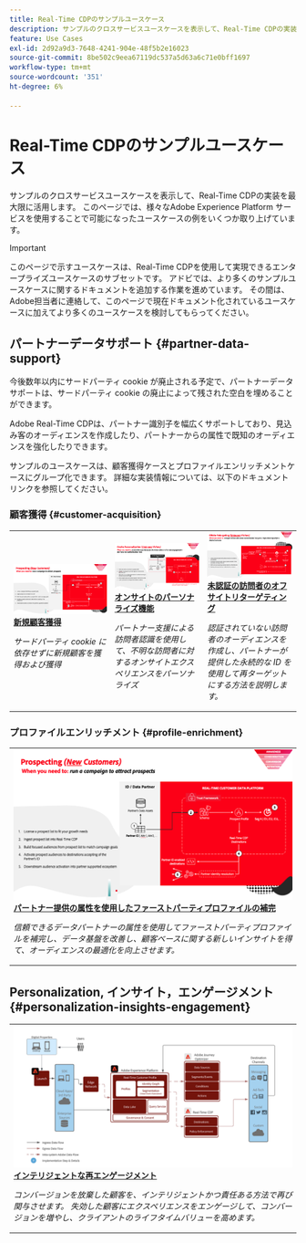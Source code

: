 ```yaml
---
title: Real-Time CDPのサンプルユースケース
description: サンプルのクロスサービスユースケースを表示して、Real-Time CDPの実装を最大限に活用します。
feature: Use Cases
exl-id: 2d92a9d3-7648-4241-904e-48f5b2e16023
source-git-commit: 8be502c9eea67119dc537a5d63a6c71e0bff1697
workflow-type: tm+mt
source-wordcount: '351'
ht-degree: 6%

---
```


# Real-Time CDPのサンプルユースケース

サンプルのクロスサービスユースケースを表示して、Real-Time CDPの実装を最大限に活用します。 このページでは、様々なAdobe Experience Platform サービスを使用することで可能になったユースケースの例をいくつか取り上げています。

>[!IMPORTANT]
>
>このページで示すユースケースは、Real-Time CDPを使用して実現できるエンタープライズユースケースのサブセットです。 アドビでは、より多くのサンプルユースケースに関するドキュメントを追加する作業を進めています。 その間は、Adobe担当者に連絡して、このページで現在ドキュメント化されているユースケースに加えてより多くのユースケースを検討してもらってください。

## パートナーデータサポート {#partner-data-support}

今後数年以内にサードパーティ cookie が廃止される予定で、パートナーデータサポートは、サードパーティ cookie の廃止によって残された空白を埋めることができます。

Adobe Real-Time CDPは、パートナー識別子を幅広くサポートしており、見込み客のオーディエンスを作成したり、パートナーからの属性で既知のオーディエンスを強化したりできます。

サンプルのユースケースは、顧客獲得ケースとプロファイルエンリッチメントケースにグループ化できます。 詳細な実装情報については、以下のドキュメントリンクを参照してください。

### 顧客獲得 {#customer-acquisition}

<table style="margin-top: 0 !important">
<tr>
  <td>
    <a href="../partner-data/prospecting.md">
      <img alt="サードパーティ cookie に依存せずに新規顧客を獲得" src="/help/rtcdp/assets/partner-data/prospecting/prospecting-use-case-overview.png" />
    </a>
    <div>
      <a href="../partner-data/prospecting.md">
    <strong> 新規顧客獲得 </strong>
    </a>
    </div>
    <p>
    <em> サードパーティ cookie に依存せずに新規顧客を獲得および獲得 </em>
    <p>
  </td>
  <td>
    <a href="../partner-data/onsite-personalization.md">
      <img alt="パートナー支援の訪問者認識を使用して、不明な訪問者に対するオンサイトエクスペリエンスをパーソナライズする" src="/help/rtcdp/assets/partner-data/onsite-personalization/onsite-personalization-overview.png" />
    </a>
    <div>
      <a href="../partner-data/onsite-personalization.md">
    <strong> オンサイトのパーソナライズ機能 </strong>
    </a>
    </div>
    <p>
    <em>パートナー支援による訪問者認識を使用して、不明な訪問者に対するオンサイトエクスペリエンスをパーソナライズ</em>
    <p>
  </td>
  <td>
    <a href="../partner-data/offsite-retargeting.md">
      <img alt="認証されていない訪問者のオーディエンスを作成し、パートナーが提供した永続的な ID を使用して再ターゲットにする方法を説明します。" src="../assets/offsite-retargeting/header.png" />
    </a>
    <div>
      <a href="../partner-data/offsite-retargeting.md">
    <strong> 未認証の訪問者のオフサイトリターゲティング </strong>
    </a>
    </div>
    <p>
    <em> 認証されていない訪問者のオーディエンスを作成し、パートナーが提供した永続的な ID を使用して再ターゲットにする方法を説明します。</em>
    <p>
  </td>
  </tr>
  </table>

### プロファイルエンリッチメント {#profile-enrichment}

<table style="margin-top: 0 !important">
<tr>
  <td>
    <a href="../partner-data/supplement-first-party-profiles.md">
      <img alt="パートナー提供の属性を使用してファーストパーティプロファイルを補完" src="/help/rtcdp/assets/partner-data/prospecting/prospecting-use-case-overview.png" />
    </a>
    <div>
      <a href="../partner-data/supplement-first-party-profiles.md">
    <strong> パートナー提供の属性を使用したファーストパーティプロファイルの補完 </strong>
    </a>
    </div>
    <p>
    <em> 信頼できるデータパートナーの属性を使用してファーストパーティプロファイルを補完し、データ基盤を改善し、顧客ベースに関する新しいインサイトを得て、オーディエンスの最適化を向上させます。</em>
    <p>
  </td>
  </tr>
  </table>

## Personalization, インサイト，エンゲージメント {#personalization-insights-engagement}

<table style="margin-top: 0 !important">
<tr>
  <td>
    <a href="/help/rtcdp/use-case-guides/intelligent-re-engagement/intelligent-re-engagement.md">
      <img alt="パートナー提供の属性を使用してファーストパーティプロファイルを補完" src="/help/rtcdp/use-case-guides/intelligent-re-engagement/images/step-by-step.png" />
    </a>
    <div>
      <a href="../partner-data/prospecting.md">
    <strong> インテリジェントな再エンゲージメント </strong>
    </a>
    </div>
    <p>
    <em> コンバージョンを放棄した顧客を、インテリジェントかつ責任ある方法で再び関与させます。 失効した顧客にエクスペリエンスをエンゲージして、コンバージョンを増やし、クライアントのライフタイムバリューを高めます。</em>
    <p>
  </td>
  </tr>
  </table>
